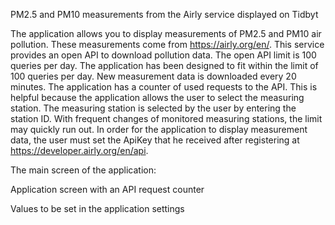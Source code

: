 PM2.5 and PM10 measurements from the Airly service displayed on Tidbyt

The application allows you to display measurements of PM2.5 and PM10 air pollution. These measurements come from https://airly.org/en/. This service provides an open API to download pollution data. The open API limit is 100 queries per day. The application has been designed to fit within the limit of 100 queries per day. New measurement data is downloaded every 20 minutes. The application has a counter of used requests to the API. This is helpful because the application allows the user to select the measuring station. The measuring station is selected by the user by entering the station ID. With frequent changes of monitored measuring stations, the limit may quickly run out. In order for the application to display measurement data, the user must set the ApiKey that he received after registering at https://developer.airly.org/en/api.

The main screen of the application:


Application screen with an API request counter


Values to be set in the application settings